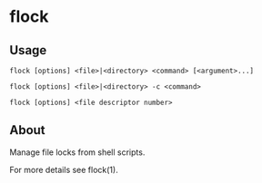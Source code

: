 # flock

## Usage
```
flock [options] <file>|<directory> <command> [<argument>...]

flock [options] <file>|<directory> -c <command>

flock [options] <file descriptor number>
```

## About

Manage file locks from shell scripts.

For more details see flock(1).
